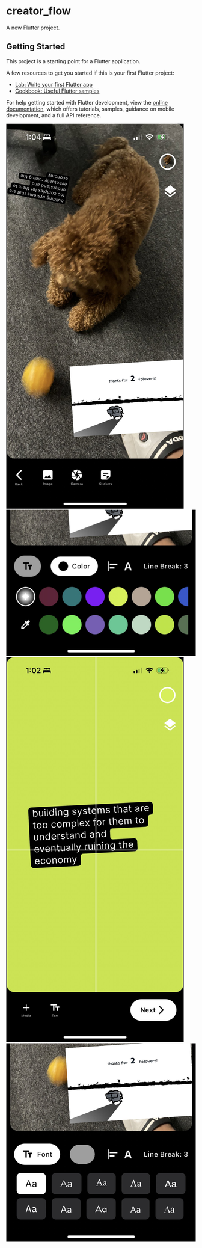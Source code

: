 # creator_flow

A new Flutter project.

## Getting Started

This project is a starting point for a Flutter application.

A few resources to get you started if this is your first Flutter project:

- [Lab: Write your first Flutter app](https://docs.flutter.dev/get-started/codelab)
- [Cookbook: Useful Flutter samples](https://docs.flutter.dev/cookbook)

For help getting started with Flutter development, view the
[online documentation](https://docs.flutter.dev/), which offers tutorials,
samples, guidance on mobile development, and a full API reference.

![Image 1](GTmTTUeXgAAcB8x.jpeg)
![Image 2](GTmTTUfWIAEALJP.jpeg)
![Image 3](GTmTTUjXwAAlysm.jpeg)
![Image 4](GTmTTUkX0AAs8f8.jpeg)
